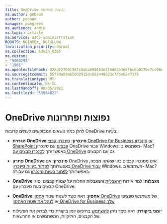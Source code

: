 ```yaml
---
title: OneDrive נפוצות ופתרונות
ms.author: pebaum
author: pebaum
manager: pamgreen
ms.audience: Admin
ms.topic: article
ms.service: o365-administration
ROBOTS: NOINDEX, NOFOLLOW
localization_priority: Normal
ms.collection: Admin_O365
ms.custom:
- "9000293"
- "1901"
ms.openlocfilehash: 028df27091397c0aba894683e3f6dd5b3e0fbc0b0170c7cc96d4da423dfd3119
ms.sourcegitcommit: b5f7da89a650d2915dc652449623c78be6247175
ms.translationtype: MT
ms.contentlocale: he-IL
ms.lasthandoff: 08/05/2021
ms.locfileid: "53984822"
---
```

# <a name="onedrive-common-issues-and-resolutions"></a>OneDrive נפוצות ופתרונות

להלן כמה נושאים המבוקשים לעתים קרובות OneDrive בעיות:

- **הגדרת OneDrive סינכרון:** [סינכרון קבצי OneDrive for Business או](https://go.microsoft.com/fwlink/?linkid=533375) [סינכרון SharePoint קבצים](https://go.microsoft.com/fwlink/?linkid=871666) עם סינכרון OneDrive עבור Windows.  משתמש ב- Mac? באפשרותך [לסנכרן קבצים עם OneDrive](https://support.office.com/article/Sync-files-with-the-OneDrive-sync-client-on-Mac-OS-X-d11b9f29-00bb-4172-be39-997da46f913f) גם עם הקבצים.

- **פתרון OneDrive סינכרון**: אם OneDrive אינו מסנכרן קבצים כפי שאתה מצפה, באפשרותך [לפתור בעיות סינכרון OneDrive עבור](https://go.microsoft.com/fwlink/?linkid=866431) Windows. משתמש ב- Mac? באפשרותך [לפתור בעיות סינכרון](https://support.office.com/article/fix-onedrive-sync-problems-on-a-mac-af3012d7-13ec-4ac9-bbb1-ebcd2a0cd756) גם עבורה.
- **OneDrive מגבלות**: למד אודות [ההגבלות](https://support.office.com/article/Invalid-file-names-and-file-types-in-OneDrive-OneDrive-for-Business-and-SharePoint-64883a5d-228e-48f5-b3d2-eb39e07630fa) והמגבלות החלות על שמות קבצים וסוגי קבצים בעת סינכרון עם OneDrive.
- **OneDrive אחסון:** ראה כיצד לשנות שטח [אחסון OneDrive](https://docs.microsoft.com/onedrive/change-user-storage) של משתמש ספציפי או [לנהל את שטח האחסון OneDrive for Business שלך](https://support.office.com/article/Manage-your-OneDrive-for-Business-storage-31519161-059C-4764-B6F8-F5CD29F7FE68).
- **יומני ביקורת**: ראה כיצד ניתן [להשתמש](https://docs.microsoft.com/microsoft-365/compliance/search-the-audit-log-in-security-and-compliance#search-the-audit-log) בחיפוש יומן ביקורת כדי לבדוק את הפעילות של הקבצים, התיקיות, המשתמשים או ההרשאות. 
